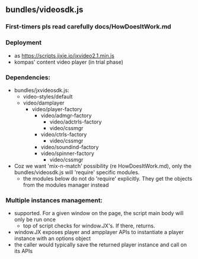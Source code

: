 ## bundles/videosdk.js

### First-timers pls read carefully docs/HowDoesItWork.md

### Deployment 
 - as https://scripts.jixie.io/jxvideo2.1.min.js
 - kompas' content video player (in trial phase)

### Dependencies: 
 - bundles/jxvideosdk.js:
    - video-styles/default
    - video/damplayer
        - video/player-factory
            - video/admgr-factory
                - video/adctrls-factory
                - video/cssmgr
            - video/ctrls-factory
                - video/cssmgr
            - video/soundind-factory
            - video/spinner-factory
                - video/cssmgr
 - Coz we want 'mix-n-match' possibility (re HowDoesItWork.md), only the bundles/videosdk.js will 'require' specific modules.
    - the modules below do not do 'require' explicitly. They get the objects from the modules manager instead
        
### Multiple instances management:
 - supported. For a given window on the page, the script main body will only be run once 
    - top of script checks for window.JX's. If there, returns.
 - window.JX exposes player and ampplayer APIs to instantiate a player instance with an options object
 - the caller would typically save the returned player instance and call on its APIs
